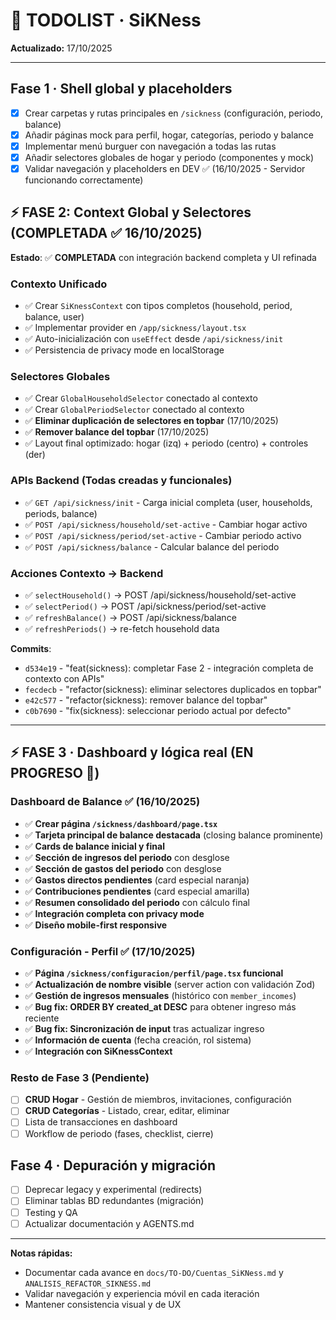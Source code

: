 # 📝 TODOLIST · SiKNess

**Actualizado:** 17/10/2025

---

## Fase 1 · Shell global y placeholders

- [x] Crear carpetas y rutas principales en `/sickness` (configuración, periodo, balance)
- [x] Añadir páginas mock para perfil, hogar, categorías, periodo y balance
- [x] Implementar menú burguer con navegación a todas las rutas
- [x] Añadir selectores globales de hogar y periodo (componentes y mock)
- [x] Validar navegación y placeholders en DEV ✅ (16/10/2025 - Servidor funcionando correctamente)

## ⚡ FASE 2: Context Global y Selectores (COMPLETADA ✅ 16/10/2025)

**Estado**: ✅ **COMPLETADA** con integración backend completa y UI refinada

### Contexto Unificado

- ✅ Crear `SiKnessContext` con tipos completos (household, period, balance, user)
- ✅ Implementar provider en `/app/sickness/layout.tsx`
- ✅ Auto-inicialización con `useEffect` desde `/api/sickness/init`
- ✅ Persistencia de privacy mode en localStorage

### Selectores Globales

- ✅ Crear `GlobalHouseholdSelector` conectado al contexto
- ✅ Crear `GlobalPeriodSelector` conectado al contexto
- ✅ **Eliminar duplicación de selectores en topbar** (17/10/2025)
- ✅ **Remover balance del topbar** (17/10/2025)
- ✅ Layout final optimizado: hogar (izq) + periodo (centro) + controles (der)

### APIs Backend (Todas creadas y funcionales)

- ✅ `GET /api/sickness/init` - Carga inicial completa (user, households, periods, balance)
- ✅ `POST /api/sickness/household/set-active` - Cambiar hogar activo
- ✅ `POST /api/sickness/period/set-active` - Cambiar periodo activo
- ✅ `POST /api/sickness/balance` - Calcular balance del periodo

### Acciones Contexto → Backend

- ✅ `selectHousehold()` → POST /api/sickness/household/set-active
- ✅ `selectPeriod()` → POST /api/sickness/period/set-active
- ✅ `refreshBalance()` → POST /api/sickness/balance
- ✅ `refreshPeriods()` → re-fetch household data

**Commits**:

- `d534e19` - "feat(sickness): completar Fase 2 - integración completa de contexto con APIs"
- `fecdecb` - "refactor(sickness): eliminar selectores duplicados en topbar"
- `e42c577` - "refactor(sickness): remover balance del topbar"
- `c0b7690` - "fix(sickness): seleccionar periodo actual por defecto"

---

## ⚡ FASE 3 · Dashboard y lógica real (EN PROGRESO 🔄)

### Dashboard de Balance ✅ (16/10/2025)

- ✅ **Crear página `/sickness/dashboard/page.tsx`**
- ✅ **Tarjeta principal de balance destacada** (closing balance prominente)
- ✅ **Cards de balance inicial y final**
- ✅ **Sección de ingresos del periodo** con desglose
- ✅ **Sección de gastos del periodo** con desglose
- ✅ **Gastos directos pendientes** (card especial naranja)
- ✅ **Contribuciones pendientes** (card especial amarilla)
- ✅ **Resumen consolidado del periodo** con cálculo final
- ✅ **Integración completa con privacy mode**
- ✅ **Diseño mobile-first responsive**

### Configuración - Perfil ✅ (17/10/2025)

- ✅ **Página `/sickness/configuracion/perfil/page.tsx` funcional**
- ✅ **Actualización de nombre visible** (server action con validación Zod)
- ✅ **Gestión de ingresos mensuales** (histórico con `member_incomes`)
- ✅ **Bug fix: ORDER BY created_at DESC** para obtener ingreso más reciente
- ✅ **Bug fix: Sincronización de input** tras actualizar ingreso
- ✅ **Información de cuenta** (fecha creación, rol sistema)
- ✅ **Integración con SiKnessContext**

### Resto de Fase 3 (Pendiente)

- [ ] **CRUD Hogar** - Gestión de miembros, invitaciones, configuración
- [ ] **CRUD Categorías** - Listado, crear, editar, eliminar
- [ ] Lista de transacciones en dashboard
- [ ] Workflow de periodo (fases, checklist, cierre)

## Fase 4 · Depuración y migración

- [ ] Deprecar legacy y experimental (redirects)
- [ ] Eliminar tablas BD redundantes (migración)
- [ ] Testing y QA
- [ ] Actualizar documentación y AGENTS.md

---

**Notas rápidas:**

- Documentar cada avance en `docs/TO-DO/Cuentas_SiKNess.md` y `ANALISIS_REFACTOR_SIKNESS.md`
- Validar navegación y experiencia móvil en cada iteración
- Mantener consistencia visual y de UX
